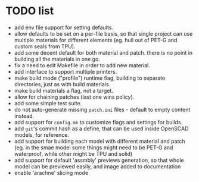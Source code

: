 # TODO list

* add env file support for setting defaults.
* allow defaults to be set on a per-file basis, so that single project can use multiple materials for different elements (eg. hull out of PET-G and custom seals from TPU).
* add some decent default for both material and patch. there is no point in building all the materials in one go.
* fix a need to edit Makefile in order to add new material.
* add interface to support multiple printers.
* make build mode ("profile") runtime flag, building to separate directories, just as with build materials.
* make build materials a flag, not a target.
* allow for chaining patches (last one wins policy).
* add some simple test suite.
* do not auto-generate missing `patch.ini` files - default to empty content instead.
* add support for `config.mk` to customize flags and settings for builds.
* add `git`'s commit hash as a define, that can be used inside OpenSCAD models, for reference.
* add support for building each model with different material and patch (eg. in the smae model some things might need to be PET-G and waterproof, while other might be TPU and solid)
* add support for default 'assmbly' previews generation, so that whole model can be previewed easily, and image added to documentation
* enable 'arachne' slicing mode
